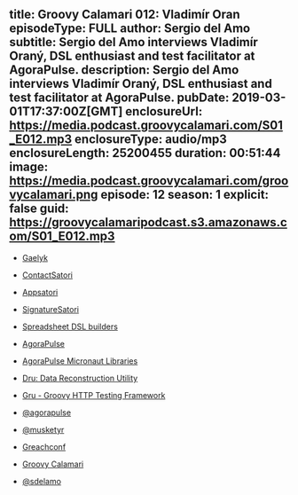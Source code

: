title: Groovy Calamari 012: Vladimír Oran
episodeType: FULL
author: Sergio del Amo
subtitle: Sergio del Amo interviews Vladimír Oraný, DSL enthusiast and test facilitator at AgoraPulse. 
description: Sergio del Amo interviews Vladimír Oraný, DSL enthusiast and test facilitator at AgoraPulse.
pubDate: 2019-03-01T17:37:00Z[GMT]
enclosureUrl: https://media.podcast.groovycalamari.com/S01_E012.mp3
enclosureType: audio/mp3
enclosureLength: 25200455
duration: 00:51:44
image: https://media.podcast.groovycalamari.com/groovycalamari.png
episode: 12 
season: 1
explicit: false
guid: https://groovycalamaripodcast.s3.amazonaws.com/S01_E012.mp3
---

- [Gaelyk](http://gaelyk.appspot.com/)
- [ContactSatori](http://www.contactsatori.com)
- [Appsatori](https://www.appsatori.eu)
- [SignatureSatori](https://signaturesatori.com)
- [Spreadsheet DSL builders](http://spreadsheet.dsl.builders)
- [AgoraPulse](https://agorapulse.com)
- [AgoraPulse Micronaut Libraries](https://github.com/agorapulse/micronaut-libraries)
- [Dru: Data Reconstruction Utility](https://agorapulse.github.io/dru/)
- [Gru - Groovy HTTP Testing Framework](https://agorapulse.github.io/gru/)
- [@agorapulse](https://twitter.com/agorapulse)
- [@musketyr](https://twitter.com/musketyr)

- [Greachconf](https://www.greachconf.com)
- [Groovy Calamari](http://groovycalamari.com)
- [@sdelamo](https://twitter.com/sdelamo)